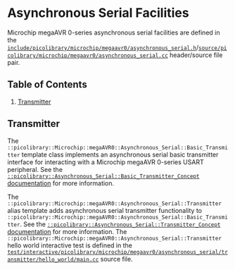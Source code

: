 # Asynchronous Serial Facilities
Microchip megaAVR 0-series asynchronous serial facilities are defined in the
[`include/picolibrary/microchip/megaavr0/asynchronous_serial.h`](https://github.com/apcountryman/picolibrary-microchip-megaavr0/blob/main/include/picolibrary/microchip/megaavr0/asynchronous_serial.h)/[`source/picolibrary/microchip/megaavr0/asynchronous_serial.cc`](https://github.com/apcountryman/picolibrary-microchip-megaavr0/blob/main/source/picolibrary/microchip/megaavr0/asynchronous_serial.cc)
header/source file pair.

## Table of Contents
1. [Transmitter](#transmitter)

## Transmitter
The `::picolibrary::Microchip::megaAVR0::Asynchronous_Serial::Basic_Transmitter` template
class implements an asynchronous serial basic transmitter interface for interacting with a
Microchip megaAVR 0-series USART peripheral.
See the [`::picolibrary::Asynchronous_Serial::Basic_Transmitter_Concept`
documentation](https://apcountryman.github.io/picolibrary/asynchronous_serial.html#transmitter)
for more information.

The `::picolibrary::Microchip::megaAVR0::Asynchronous_Serial::Transmitter` alias template
adds asynchronous serial transmitter functionality to
`::picolibrary::Microchip::megaAVR0::Asynchronous_Serial::Basic_Transmitter`.
See the [`::picolibrary::Asynchronous_Serial::Transmitter_Concept`
documentation](https://apcountryman.github.io/picolibrary/asynchronous_serial.html#transmitter)
for more information.
The `::picolibrary::Microchip::megaAVR0::Asynchronous_Serial::Transmitter` hello world
interactive test is defined in the
[`test/interactive/picolibrary/microchip/megaavr0/asynchronous_serial/transmitter/hello_world/main.cc`](https://github.com/apcountryman/picolibrary-microchip-megaavr0/blob/main/test/interactive/picolibrary/microchip/megaavr0/asynchronous_serial/transmitter/hello_world/main.cc)
source file.
